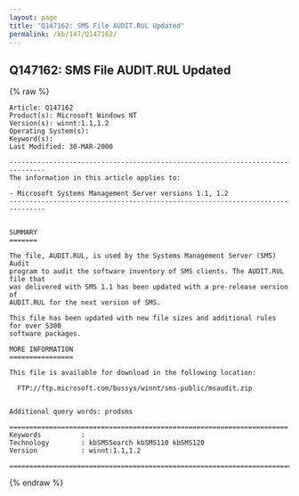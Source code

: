 ```yaml
---
layout: page
title: "Q147162: SMS File AUDIT.RUL Updated"
permalink: /kb/147/Q147162/
---
```


## Q147162: SMS File AUDIT.RUL Updated

{% raw %}

	Article: Q147162
	Product(s): Microsoft Windows NT
	Version(s): winnt:1.1,1.2
	Operating System(s): 
	Keyword(s): 
	Last Modified: 30-MAR-2000
	
	-------------------------------------------------------------------------------
	The information in this article applies to:
	
	- Microsoft Systems Management Server versions 1.1, 1.2 
	-------------------------------------------------------------------------------
	
	
	SUMMARY
	=======
	
	The file, AUDIT.RUL, is used by the Systems Management Server (SMS) Audit
	program to audit the software inventory of SMS clients. The AUDIT.RUL file that
	was delivered with SMS 1.1 has been updated with a pre-release version of
	AUDIT.RUL for the next version of SMS.
	
	This file has been updated with new file sizes and additional rules for over 5300
	software packages.
	
	MORE INFORMATION
	================
	
	This file is available for download in the following location:
	
	  FTP://ftp.microsoft.com/bussys/winnt/sms-public/msaudit.zip
	
	
	Additional query words: prodsms
	
	======================================================================
	Keywords          :  
	Technology        : kbSMSSearch kbSMS110 kbSMS120
	Version           : winnt:1.1,1.2
	
	=============================================================================
	

{% endraw %}
